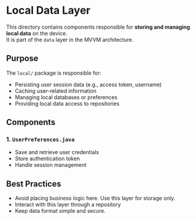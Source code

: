 # Local Data Layer

This directory contains components responsible for **storing and managing local data** on the device.  
It is part of the `data` layer in the MVVM architecture.

## Purpose

The `local/` package is responsible for:
- Persisting user session data (e.g., access token, username)
- Caching user-related information
- Managing local databases or preferences
- Providing local data access to repositories

## Components

### 1. `UserPreferences.java`
- Save and retrieve user credentials
- Store authentication token
- Handle session management

## Best Practices

- Avoid placing business logic here. Use this layer for storage only.
- Interact with this layer through a repository
- Keep data format simple and secure.
